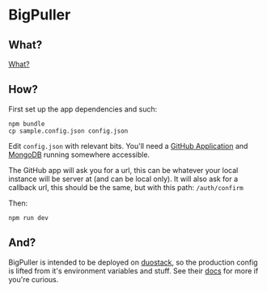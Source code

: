 # BigPuller

## What?

[What?](https://github.com/rfunduk/bigpuller/blob/master/views/what.jade)

## How?

First set up the app dependencies and such:

    npm bundle
    cp sample.config.json config.json

Edit `config.json` with relevant bits. You'll need a
[GitHub Application](https://github.com/account/applications) and
[MongoDB](http://mongodb.org) running somewhere accessible.

The GitHub app will ask you for a url, this can be whatever your
local instance will be server at (and can be local only). It will
also ask for a callback url, this should be the same, but with this
path: `/auth/confirm`

Then:

    npm run dev

## And?

BigPuller is intended to be deployed on [duostack](http://www.duostack.com), so
the production config is lifted from it's environment variables and stuff. See
their [docs](http://docs.duostack.com/node/introduction) for more if you're curious.
